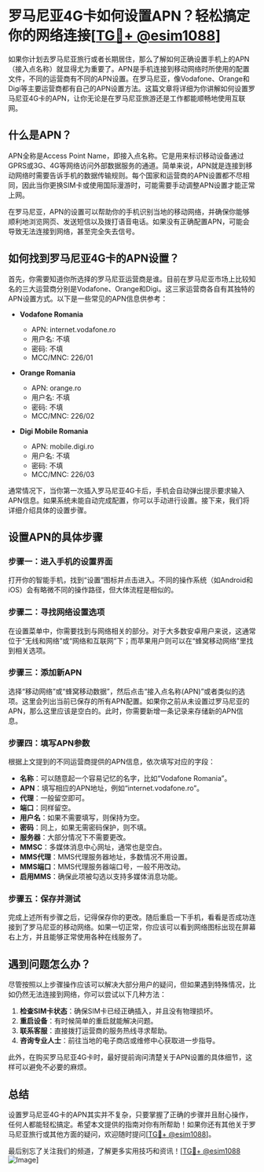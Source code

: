 # 罗马尼亚4G卡如何设置APN？轻松搞定你的网络连接[[TG💪+ @esim1088](https://t.me/s/esim1088)]

如果你计划去罗马尼亚旅行或者长期居住，那么了解如何正确设置手机上的APN（接入点名称）就显得尤为重要了。APN是手机连接到移动网络时所使用的配置文件，不同的运营商有不同的APN设置。在罗马尼亚，像Vodafone、Orange和Digi等主要运营商都有自己的APN设置方法。这篇文章将详细为你讲解如何设置罗马尼亚4G卡的APN，让你无论是在罗马尼亚旅游还是工作都能顺畅地使用互联网。

## 什么是APN？

APN全称是Access Point Name，即接入点名称。它是用来标识移动设备通过GPRS或3G、4G等网络访问外部数据服务的通道。简单来说，APN就是连接到移动网络时需要告诉手机的数据传输规则。每个国家和运营商的APN设置都不尽相同，因此当你更换SIM卡或使用国际漫游时，可能需要手动调整APN设置才能正常上网。

在罗马尼亚，APN的设置可以帮助你的手机识别当地的移动网络，并确保你能够顺利地浏览网页、发送短信以及拨打语音电话。如果没有正确配置APN，可能会导致无法连接到网络，甚至完全失去信号。

## 如何找到罗马尼亚4G卡的APN设置？

首先，你需要知道你所选择的罗马尼亚运营商是谁。目前在罗马尼亚市场上比较知名的三大运营商分别是Vodafone、Orange和Digi。这三家运营商各自有其独特的APN设置方式。以下是一些常见的APN信息供参考：

- **Vodafone Romania**
  - APN: internet.vodafone.ro
  - 用户名: 不填
  - 密码: 不填
  - MCC/MNC: 226/01

- **Orange Romania**
  - APN: orange.ro
  - 用户名: 不填
  - 密码: 不填
  - MCC/MNC: 226/02

- **Digi Mobile Romania**
  - APN: mobile.digi.ro
  - 用户名: 不填
  - 密码: 不填
  - MCC/MNC: 226/03

通常情况下，当你第一次插入罗马尼亚4G卡后，手机会自动弹出提示要求输入APN信息。如果系统未能自动完成配置，你可以手动进行设置。接下来，我们将详细介绍具体的设置步骤。

## 设置APN的具体步骤

### 步骤一：进入手机的设置界面

打开你的智能手机，找到“设置”图标并点击进入。不同的操作系统（如Android和iOS）会有略微不同的操作路径，但大体流程是相似的。

### 步骤二：寻找网络设置选项

在设置菜单中，你需要找到与网络相关的部分。对于大多数安卓用户来说，这通常位于“无线和网络”或“网络和互联网”下；而苹果用户则可以在“蜂窝移动网络”里找到相关选项。

### 步骤三：添加新APN

选择“移动网络”或“蜂窝移动数据”，然后点击“接入点名称(APN)”或者类似的选项。这里会列出当前已保存的所有APN配置。如果你之前从未设置过罗马尼亚的APN，那么这里应该是空白的。此时，你需要新增一条记录来存储新的APN信息。

### 步骤四：填写APN参数

根据上文提到的不同运营商提供的APN信息，依次填写对应的字段：
- **名称**：可以随意起一个容易记忆的名字，比如“Vodafone Romania”。
- **APN**：填写相应的APN地址，例如“internet.vodafone.ro”。
- **代理**：一般留空即可。
- **端口**：同样留空。
- **用户名**：如果不需要填写，则保持为空。
- **密码**：同上，如果无需密码保护，则不填。
- **服务器**：大部分情况下不需要更改。
- **MMSC**：多媒体消息中心网址，通常也是空白。
- **MMS代理**：MMS代理服务器地址，多数情况不用设置。
- **MMS端口**：MMS代理服务器端口号，一般不用改动。
- **启用MMS**：确保此项被勾选以支持多媒体消息功能。

### 步骤五：保存并测试

完成上述所有步骤之后，记得保存你的更改。随后重启一下手机，看看是否成功连接到了罗马尼亚的移动网络。如果一切正常，你应该可以看到网络图标出现在屏幕右上方，并且能够正常使用各种在线服务了。

## 遇到问题怎么办？

尽管按照以上步骤操作应该可以解决大部分用户的疑问，但如果遇到特殊情况，比如仍然无法连接到网络，你可以尝试以下几种方法：

1. **检查SIM卡状态**：确保SIM卡已经正确插入，并且没有物理损坏。
2. **重启设备**：有时候简单的重启就能解决问题。
3. **联系客服**：直接拨打运营商的服务热线寻求帮助。
4. **咨询专业人士**：前往当地的电子商店或维修中心获取进一步指导。

此外，在购买罗马尼亚4G卡时，最好提前询问清楚关于APN设置的具体细节，这样可以避免不必要的麻烦。

## 总结

设置罗马尼亚4G卡的APN其实并不复杂，只要掌握了正确的步骤并且耐心操作，任何人都能轻松搞定。希望本文提供的指南对你有所帮助！如果你还有其他关于罗马尼亚旅行或其他方面的疑问，欢迎随时提问[[TG💪+ @esim1088](https://t.me/s/esim1088)]。

最后别忘了关注我们的频道，了解更多实用技巧和资讯！[[TG💪+ @esim1088](https://t.me/s/esim1088) ![Image](https://i.postimg.cc/4NQfJmqS/Snipaste-2025-05-13-00-14-12.png)]